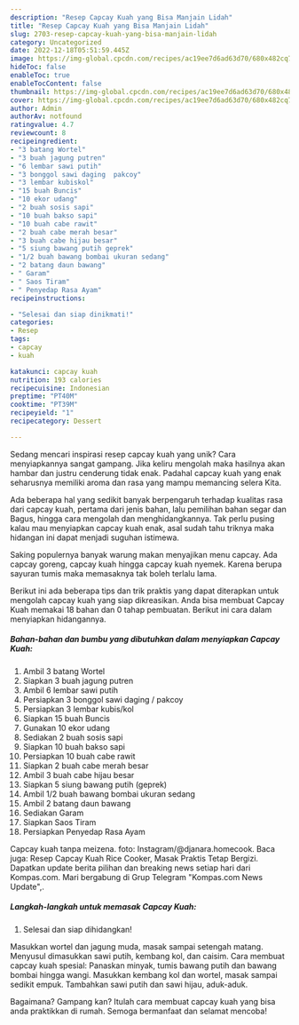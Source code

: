 ```yaml
---
description: "Resep Capcay Kuah yang Bisa Manjain Lidah"
title: "Resep Capcay Kuah yang Bisa Manjain Lidah"
slug: 2703-resep-capcay-kuah-yang-bisa-manjain-lidah
category: Uncategorized
date: 2022-12-18T05:51:59.445Z
image: https://img-global.cpcdn.com/recipes/ac19ee7d6ad63d70/680x482cq70/capcay-kuah-foto-resep-utama.jpg
hideToc: false
enableToc: true
enableTocContent: false
thumbnail: https://img-global.cpcdn.com/recipes/ac19ee7d6ad63d70/680x482cq70/capcay-kuah-foto-resep-utama.jpg
cover: https://img-global.cpcdn.com/recipes/ac19ee7d6ad63d70/680x482cq70/capcay-kuah-foto-resep-utama.jpg
author: Admin
authorAv: notfound
ratingvalue: 4.7
reviewcount: 8
recipeingredient:
- "3 batang Wortel"
- "3 buah jagung putren"
- "6 lembar sawi putih"
- "3 bonggol sawi daging  pakcoy"
- "3 lembar kubiskol"
- "15 buah Buncis"
- "10 ekor udang"
- "2 buah sosis sapi"
- "10 buah bakso sapi"
- "10 buah cabe rawit"
- "2 buah cabe merah besar"
- "3 buah cabe hijau besar"
- "5 siung bawang putih geprek"
- "1/2 buah bawang bombai ukuran sedang"
- "2 batang daun bawang"
- " Garam"
- " Saos Tiram"
- " Penyedap Rasa Ayam"
recipeinstructions:

- "Selesai dan siap dinikmati!"
categories:
- Resep
tags:
- capcay
- kuah

katakunci: capcay kuah 
nutrition: 193 calories
recipecuisine: Indonesian
preptime: "PT40M"
cooktime: "PT39M"
recipeyield: "1"
recipecategory: Dessert

---
```





Sedang mencari inspirasi resep capcay kuah yang unik? Cara menyiapkannya sangat gampang. Jika keliru mengolah maka hasilnya akan hambar dan justru cenderung tidak enak. Padahal capcay kuah yang enak seharusnya memiliki aroma dan rasa yang mampu memancing selera Kita.





Ada beberapa hal yang sedikit banyak berpengaruh terhadap kualitas rasa dari capcay kuah, pertama dari jenis bahan, lalu pemilihan bahan segar dan Bagus, hingga cara mengolah dan menghidangkannya. Tak perlu pusing kalau mau menyiapkan capcay kuah enak,      asal sudah tahu triknya maka hidangan ini dapat menjadi suguhan istimewa.














Saking populernya banyak warung makan menyajikan menu capcay. Ada capcay goreng, capcay kuah hingga capcay kuah nyemek. Karena berupa sayuran tumis maka memasaknya tak boleh terlalu lama.






Berikut ini ada beberapa tips dan trik praktis yang dapat diterapkan untuk mengolah capcay kuah yang siap dikreasikan. Anda bisa membuat Capcay Kuah memakai 18 bahan dan 0 tahap pembuatan. Berikut ini cara dalam menyiapkan hidangannya.

<!--inarticleads1-->

##### Bahan-bahan dan bumbu yang dibutuhkan dalam menyiapkan Capcay Kuah:

1. Ambil 3 batang Wortel
1. Siapkan 3 buah jagung putren
1. Ambil 6 lembar sawi putih
1. Persiapkan 3 bonggol sawi daging / pakcoy
1. Persiapkan 3 lembar kubis/kol
1. Siapkan 15 buah Buncis
1. Gunakan 10 ekor udang
1. Sediakan 2 buah sosis sapi
1. Siapkan 10 buah bakso sapi
1. Persiapkan 10 buah cabe rawit
1. Siapkan 2 buah cabe merah besar
1. Ambil 3 buah cabe hijau besar
1. Siapkan 5 siung bawang putih (geprek)
1. Ambil 1/2 buah bawang bombai ukuran sedang
1. Ambil 2 batang daun bawang
1. Sediakan  Garam
1. Siapkan  Saos Tiram
1. Persiapkan  Penyedap Rasa Ayam


Capcay kuah tanpa meizena. foto: Instagram/@djanara.homecook. Baca juga: Resep Capcay Kuah Rice Cooker, Masak Praktis Tetap Bergizi. Dapatkan update berita pilihan dan breaking news setiap hari dari Kompas.com. Mari bergabung di Grup Telegram &#34;Kompas.com News Update&#34;,. 

<!--inarticleads2-->

##### Langkah-langkah untuk memasak Capcay Kuah:


1. Selesai dan siap dihidangkan!

Masukkan wortel dan jagung muda, masak sampai setengah matang. Menyusul dimasukkan sawi putih, kembang kol, dan caisim. Cara membuat capcay kuah spesial: Panaskan minyak, tumis bawang putih dan bawang bombai hingga wangi. Masukkan kembang kol dan wortel, masak sampai sedikit empuk. Tambahkan sawi putih dan sawi hijau, aduk-aduk. 

Bagaimana? Gampang kan? Itulah cara membuat capcay kuah yang bisa anda praktikkan di rumah. Semoga bermanfaat dan selamat mencoba!
